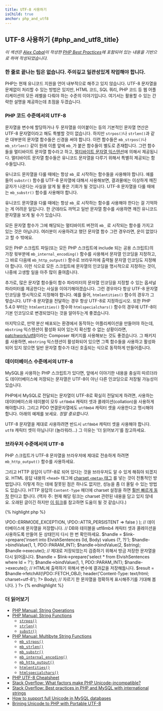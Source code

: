 ```yaml
---
title: UTF-8 사용하기
isChild: true
anchor: php_and_utf8
---
```


## UTF-8 사용하기 {#php_and_utf8_title}

_이 섹션은 [Alex Cabal](https://alexcabal.com/)이 작성한
[PHP Best Practices](https://phpbestpractices.org/#utf-8)에 포함되어 있는 내용을
기반으로 하여 작성되었습니다._

### 한 줄로 끝나는 팁은 없습니다. 주의깊고 일관성있게 작업해야 합니다.

PHP는 현재 유니코드 지원을 언어 내부적으로 해주고 있지 않습니다. UTF-8 문자열을 문제없이 
처리할 수 있는 방법은 있지만, HTML 코드, SQL 쿼리, PHP 코드 등 웹 어플리케이션의 모든 
레벨을 다뤄야 하는 수준의 이야기입니다. 여기서는 활용할 수 있는 간략한 설명을 제공하는데 초점을 
두겠습니다.

### PHP 코드 수준에서의 UTF-8

문자열을 변수에 할당하거나 두 문자열을 이어붙이는 등의 기본적인 문자열 연산은 UTF-8 문자열이라고
해도 특별할 것이 없습니다. 하지만 `strpos()`나 `strlen()`과 같은 대부분의 문자열
함수들은 신경을 써야 합니다. 이런 함수들은 `mb_strpos()`나 `mb_strlen()` 같이
원래 이름 앞에 `mb_`가 붙은 함수들이 별도로 존재합니다. 그런 함수들을 멀티바이트 문자열 함수라고
하고, [멀티바이트 문자열 익스텐션]에 의해서 제공됩니다. 멀티바이트 문자열 함수들은 유니코드 
문자열을 다루기 위해서 특별히 제공되는 함수들입니다.

유니코드 문자열을 다룰 때에는 항상 `mb_`로 시작하는 함수들을 사용해야 합니다. 예를 들어
`substr()` 함수를 UTF-8 문자열에 대해서 사용해보면, 결과물에는 이상하게 깨진 글자가
나온다는 사실을 알게 될 좋은 기회가 될 것입니다. UTF-8 문자열을 다룰 때에는 
`mb_substr()` 함수를 사용해야 합니다.

유니코드 문자열을 다룰 때에는 항상 `mb_`로 시작하는 함수를 사용해야 한다는 걸 기억하는 게 
어려운 일입니다. 한 군데라도 까먹고 일반 문자열 함수를 사용하면 깨진 유니코드 문자열을 보게 될 수가
있습니다.

모든 문자열 함수가 그에 해당되는 멀티바이트 버전의 `mb_` 로 시작되는 함수를 가지고 있는 것은 
아닙니다. 여러분이 사용하려고 했던 문자열 함수 그런 경우라면, 운이 없었다고 할 수 밖에요.

모든 PHP 스크립트 파일(또는 모든 PHP 스크립트에 include 되는 공용 스크립트)의 
가장 윗부분에 `mb_internal_encoding()` 함수를 사용해서 문자열 인코딩을 지정하고, 그 바로 
다음에 `mb_http_output()` 함수로 브라우저에 출력될 문자열 인코딩도 지정해야 합니다. 이런 
식으로 모든 스크립트에 문자열의 인코딩을 명시적으로 지정하는 것이, 나중에 고생할 일을 아주
많이 줄여줍니다.

추가로, 많은 문자열 함수들이 함수 파라미터의 문자열 인코딩을 지정할 수 있는 옵셔널 파라미터를
제공한다는 사실을 이야기해야겠습니다. 그런 경우마다 항상 UTF-8 문자열 인코딩을 명시적으로
지정해야 합니다. 예를 들어, `htmlentities()` 함수의 경우가 그렇습니다. UTF-8 문자열을 전달하는 
경우 항상 UTF-8로 지정하십시오. 또한 PHP 5.4.0 부터는  `htmlentities()` 함수와 `htmlspecialchars()` 
함수의 경우에 UTF-8이 기본 인코딩으로 변경되었다는 것을 알아두는게 좋겠습니다.

마지막으로, 만약 분산 배포되는 환경에서 동작하는 어플리케이션을 만들어야 하는데, `mbstring` 
익스텐션이 활성화 되어 있는지 확신할 수 없는 상황이라면, [patchwork/utf8]이라는 Composer 패키지를
사용해보는 것도 좋겠습니다. 그 패키지를 사용하면, `mbstring` 익스텐션이 활성화되어 있으면 
그쪽 함수들을 사용하고 활성화되어 있지 않으면 일반 문자열 함수가 대신 호출되는 식으로 
동작하게 만들어줍니다.

[멀티바이트 문자열 익스텐션]: http://php.net/manual/en/book.mbstring.php
[patchwork/utf8]: https://packagist.org/packages/patchwork/utf8

### 데이터베이스 수준에서의 UTF-8

MySQL을 사용하는 PHP 스크립트가 있다면, 앞에서 이야기한 내용을 충실히 따르더라도 
데이터베이스에 저장되는 문자열은 UTF-8이 아닌 다른 인코딩으로 저장될 가능성이 있습니다. 

PHP에서 MySQL로 전달되는 문자열이 UTF-8로 확실히 전달되게 하려면, 사용하는 데이터베이스와
테이블이 모두 `utf8mb4` 캐릭터 셋과 콜레이션(collation)을 사용하게 해야합니다.
그리고 PDO 연결문자열에도 `utf8mb4` 캐릭터 셋을 사용한다고 명시해야 합니다. 아래의 
예제를 보세요. _정말 중요합니다_.

UTF-8 문자열을 제대로 사용하려면 반드시 `utf8mb4` 캐릭터 셋을 사용해야 합니다.
`utf8` 캐릭터 셋이 아닙니다! (놀라워라...) 그 이유는 '더 읽어보기'를 참고하세요.

### 브라우저 수준에서의 UTF-8

PHP 스크립트가 UTF-8 문자열을 브라우저에 제대로 전송하게 하려면 `mb_http_output()`
함수를 사용하세요.

그리고 HTTP 응답이 UTF-8로 되어 있다는 것을 브라우저도 알 수 있게 해줘야 되겠지요.
HTML 응답 내용의 `<head>` 태그에 [charset `<meta>` 태그](http://htmlpurifier.org/docs/enduser-utf8.html)
를 넣는 것이 전통적인 방법입니다. 이렇게 하는 데에 잘못된 점은 하나도 없지만, 성능을
좀 더 올릴 수 있는 방법도 있습니다. HTTP 응답의 `Content-Type` 헤더에 charset 설정을 하면
[훨씬 빠르게 동작](https://developers.google.com/speed/docs/best-practices/rendering#SpecifyCharsetEarly)
한다고 합니다. (역자 주: 현재 해당 링크는 charset 관련된 내용을 담고 있지 않네요. 오래된 글이긴 하지만
[이 링크](https://code.google.com/p/page-speed/wiki/SpecifyCharsetEarly)를 참고하면 도움이 될 것 같습니다.)

{% highlight php %}
<?php
// 이 스크립트 파일의 끝까지 UTF-8 문자열을 사용할 것임을 PHP에게 알려줍니다.
mb_internal_encoding('UTF-8');

// UTF-8 문자열을 브라우저에 전송하려고 한다고 PHP에게 알려줍니다.
mb_http_output('UTF-8');
 
// UTF-8 테스트용 문자열
$string = 'Êl síla erin lû e-govaned vîn.';
 
// 멀티바이트 문자열 함수를 사용해서 문자열 자르기를 합니다.
$string = mb_substr($string, 0, 15);
 
// 자르기 해서 새로 만들어진 문자열을 데이터베이스에 저장하기 위해서 일단 접속을 합니다.
// 더 많은 정보를 얻으려면 이 문서의 PDO 관련 내용을 참고하세요.
// `charset=utf8mb4` 로 지정하고 있다는 점을 유의하세요!
$link = new \PDO(   
                    'mysql:host=your-hostname;dbname=your-db;charset=utf8mb4',
                    'your-username',
                    'your-password',
                    array(
                        \PDO::ATTR_ERRMODE => \PDO::ERRMODE_EXCEPTION,
                        \PDO::ATTR_PERSISTENT => false
                    )
                );
 
// 데이터베이스에 문자열을 저장합니다.
// DB와 테이블을 utf8mb4 캐릭터 셋과 콜레이션을 사용하도록 만들어 둔 상태인지 다시 한 번 확인하세요.
$handle = $link->prepare('insert into ElvishSentences (Id, Body) values (?, ?)');
$handle->bindValue(1, 1, PDO::PARAM_INT);
$handle->bindValue(2, $string);
$handle->execute();
 
// 제대로 저장되었는지 검증하기 위해서 방금 저장한 문자열을 다시 읽어옵니다.
$handle = $link->prepare('select * from ElvishSentences where Id = ?');
$handle->bindValue(1, 1, PDO::PARAM_INT);
$handle->execute();
 
// HTML에 출력하기 위해서 변수에 결과값을 저장해둡니다.
$result = $handle->fetchAll(\PDO::FETCH_OBJ);

header('Content-Type: text/html; charset=utf-8');
?><!doctype html>
<html>
    <head>
        <title>UTF-8 test page</title>
    </head>
    <body>
        <?php
        foreach($result as $row){
            print($row->Body);  // 자르기 한 문자열을 정확하게 표시해주기를 기대해 봅니다.
        }
        ?>
    </body>
</html>
{% endhighlight %}

### 더 읽어보기

* [PHP Manual: String Operations](http://php.net/manual/en/language.operators.string.php)
* [PHP Manual: String Functions](http://php.net/manual/en/ref.strings.php)
    * [`strpos()`](http://php.net/manual/en/function.strpos.php)
    * [`strlen()`](http://php.net/manual/en/function.strlen.php)
    * [`substr()`](http://php.net/manual/en/function.substr.php)
* [PHP Manual: Multibyte String Functions](http://php.net/manual/en/ref.mbstring.php)
    * [`mb_strpos()`](http://php.net/manual/en/function.mb-strpos.php)
    * [`mb_strlen()`](http://php.net/manual/en/function.mb-strlen.php)
    * [`mb_substr()`](http://php.net/manual/en/function.mb-substr.php)
    * [`mb_internal_encoding()`](http://php.net/manual/en/function.mb-internal-encoding.php)
    * [`mb_http_output()`](http://php.net/manual/en/function.mb-http-output.php)
    * [`htmlentities()`](http://php.net/manual/en/function.htmlentities.php)
    * [`htmlspecialchars()`](http://www.php.net/manual/en/function.htmlspecialchars.php)
* [PHP UTF-8 Cheatsheet](http://blog.loftdigital.com/blog/php-utf-8-cheatsheet)
* [Stack Overflow: What factors make PHP Unicode-incompatible?](http://stackoverflow.com/questions/571694/what-factors-make-php-unicode-incompatible)
* [Stack Overflow: Best practices in PHP and MySQL with international strings](http://stackoverflow.com/questions/140728/best-practices-in-php-and-mysql-with-international-strings)
* [How to support full Unicode in MySQL databases](http://mathiasbynens.be/notes/mysql-utf8mb4)
* [Brining Unicode to PHP with Portable UTF-8](http://www.sitepoint.com/bringing-unicode-to-php-with-portable-utf8/)
